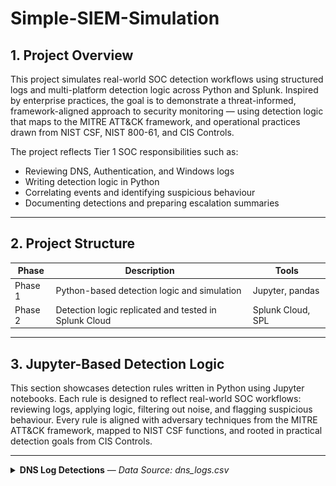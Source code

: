 # Simple-SIEM-Simulation

## 1. Project Overview

This project simulates real-world SOC detection workflows using structured logs and multi-platform detection logic across Python and Splunk. Inspired by enterprise practices, the goal is to demonstrate a threat-informed, framework-aligned approach to security monitoring — using detection logic that maps to the MITRE ATT&CK framework, and operational practices drawn from NIST CSF, NIST 800-61, and CIS Controls.

The project reflects Tier 1 SOC responsibilities such as:
- Reviewing DNS, Authentication, and Windows logs
- Writing detection logic in Python
- Correlating events and identifying suspicious behaviour
- Documenting detections and preparing escalation summaries

---

## 2. Project Structure

| Phase      | Description                                          | Tools             |
|------------|------------------------------------------------------|-------------------|
| Phase 1    | Python-based detection logic and simulation          | Jupyter, pandas   |
| Phase 2    | Detection logic replicated and tested in Splunk Cloud| Splunk Cloud, SPL |

---
## 3. Jupyter-Based Detection Logic

This section showcases detection rules written in Python using Jupyter notebooks. Each rule is designed to reflect real-world SOC workflows: reviewing logs, applying logic, filtering out noise, and flagging suspicious behaviour. Every rule is aligned with adversary techniques from the MITRE ATT&CK framework, mapped to NIST CSF functions, and rooted in practical detection goals from CIS Controls.

---

<details>
<summary><strong>DNS Log Detections</strong> — <em>Data Source: dns_logs.csv</em></summary>

| Rule # | Detection Description |
|--------|------------------------|
| 1 | Suspicious DNS queries to known-bad or randomised domains |
| 2 | [Planned] Repeated DNS queries to suspicious domains within short intervals |
| 3 | [Planned] DNS exfiltration pattern detection via encoded subdomains |

---

### Rule 1 – Suspicious DNS Query Detection  
Attackers often rely on DNS for command-and-control or data staging. This rule focuses on failed or randomised DNS queries that resemble malware beaconing activity.

<details>
<summary>See how this rule works, why it matters, and what it looks like in action</summary>

**Analyst Note:**  
I built this rule to detect domains that just don’t belong in regular business traffic. I was especially looking for signs of malware beaconing, like encoded strings in the subdomain or uncommon top-level domains such as `.ru` or `.xyz`. I added an extra filter to catch failed lookups (`NXDOMAIN`, `SERVFAIL`) to cut out noise from valid requests. This gave me hands-on practice designing logic that can reduce false positives while still catching high-risk patterns.

**Framework Reference:**  
- **MITRE ATT&CK T1071.004** – Application Layer Protocol: DNS  
- **NIST CSF DE.AE-3**, **NIST SP 800-92** – Detect anomalies via failed resolution patterns  
- **CIS Control 13.8** – Monitor and alert on anomalous DNS activity

**Logic Summary:**
- Use regex to detect base64-style or randomised subdomains  
- Flag risky TLDs like `.ru`, `.xyz`, `.top`  
- Filter for failed DNS response codes such as `NXDOMAIN` and `SERVFAIL`

<details>
<summary>View DNS Rule 1 Screenshots</summary>

_Preview of Raw DNS Logs_  
![Preview](screenshots/jupyter/dns/dns_logs_preview.png)

_Suspicious Queries (Part 1)_  
![Part 1](screenshots/jupyter/dns/dns_rule1_suspicious_queries(1).png)

_Suspicious Queries (Part 2)_  
![Part 2](screenshots/jupyter/dns/dns_rule1_suspicious_queries(2).png)

</details>
</details>

---



<details>
<summary><strong>Windows Log Detections</strong> — <em>Data Source: windows_logs.csv</em></summary>

| Rule # | Detection Description |
|--------|------------------------|
| 1 | Suspicious parent-child process execution |
| 2 | Repeated failed logins (Event ID 4625) |
| 3 | Privilege escalation attempts (Event ID 4672) |

---

### Rule 1 – Suspicious Parent-Child Process Execution  
Some phishing payloads abuse trusted parent apps like Word or Explorer to silently spawn dangerous tools like PowerShell. This rule detects that abuse chain before the attacker can escalate.

<details>
<summary>See how this rule works, why it matters, and what it looks like in action</summary>

**Analyst Note:**  
This detection was based on real attack patterns I’ve studied, where phishing attachments trigger PowerShell from Word or Outlook. My log source didn’t include the `parent_process` field, so I simulated it using synthetic test data. I then wrote logic to catch trusted parent apps launching suspicious child processes like `powershell.exe`, `cmd.exe`, or `certutil.exe`. This helped me understand how process lineage can expose attacker behaviour that would otherwise slip past basic IOC matching.

**Framework Reference:**  
- **MITRE ATT&CK T1059** – Command and Scripting Interpreter  
- **NIST CSF DE.AE-2**, **NIST 800-61 Step 2.2** – Detect abnormal process chains  
- **CIS Control 8.7** – Alert on unexpected command-line execution

**Logic Summary:**
- Simulate a `parent_process` column  
- Convert process names to lowercase for consistent matching  
- Filter for cases where trusted apps (e.g. `explorer.exe`, `winword.exe`) launch high-risk processes (`powershell.exe`, `certutil.exe`, etc.)

<details>
<summary>View Windows Rule 1 Screenshots</summary>

_Preview of Raw Windows Logs_  
![Preview](screenshots/jupyter/windows/windows_logs_preview.png)

_Detection Logic_  
![Logic](screenshots/jupyter/windows/windows_rule1_logic.png)

_Detection Output_  
![Output](screenshots/jupyter/windows/windows_rule1_output.png)

</details>
</details>

---

### Rule 2 – Repeated Failed Logins from Same Host  
Attackers often attempt password guessing by repeatedly submitting incorrect credentials from a single endpoint. This rule flags five or more failed logins from the same host within a short time window.

<details>
<summary>See how this rule works, why it matters, and what it looks like in action</summary>

**Analyst Note:**  
I built this rule to simulate brute-force login detection using Event ID 4625. I tested several thresholds and decided that five failures in two minutes was aggressive enough to catch real threats without overwhelming the SOC with noise. It taught me how to group events by host and time to simulate basic correlation — a key skill in detection engineering and alert tuning.

**Framework Reference:**  
- **MITRE ATT&CK T1110.001** – Password Guessing  
- **NIST CSF DE.AE-1**, **CIS Control 16.11** – Detect excessive failed logins from the same source

**Logic Summary:**
- Filter Windows logs for `event_id` 4625 (failed logon)  
- Group events by `host` and sort chronologically  
- Trigger alert if five or more failures occur within two minutes

<details>
<summary>View Windows Rule 2 Screenshots</summary>

_Detection Logic_  
![Logic](screenshots/jupyter/windows/windows_rule2_failed_logins_logic.png)

_Detection Output_  
![Output](screenshots/jupyter/windows/windows_rule2_failed_logins_output.png)

</details>
</details>

---


### Rule 3 – Privilege Escalation Detection (Event ID 4672)  
This rule flags when high-level privileges are assigned to low-trust accounts or machines. It highlights potential lateral movement or misuse after initial access.

<details>
<summary>See how this rule works, why it matters, and what it looks like in action</summary>

**Analyst Note:**  
Privilege escalation is a major concern during an attack. I designed this rule to detect Event ID 4672 being triggered by accounts like `guest` or `test`, or by endpoints that are not usually involved in administrative activity. It was useful for learning how to model post-compromise scenarios based on endpoint and identity context.

**Framework Reference:**  
- **MITRE ATT&CK T1078.003** – Valid Accounts: Local Accounts  
- **NIST 800-61 Step 2.3**, **CIS Control 4.8** – Detect unusual privileged access

**Logic Summary:**
- Filter for Event ID 4672  
- Flag events where users or hosts appear suspicious  
- Display key metadata like username, host, and assigned privileges

<details>
<summary>View Windows Rule 3 Screenshots</summary>

_Detection Logic_  
![Logic](screenshots/jupyter/windows/windows_rule3_privilege_escalation_logic.png)

_Detection Output_  
![Output](screenshots/jupyter/windows/windows_rule3_privilege_escalation_output.png)

</details>
</details>

</details>

---

<details>
<summary><strong>Authentication Log Detections</strong> — <em>Data Source: auth_logs.csv</em></summary>

| Rule # | Detection Description |
|--------|------------------------|
| 1 | 5+ failed logins from same IP within 60 seconds |
| 2 | 5+ unique usernames attempted from same IP within 60 seconds |
| 3 | Successful login after multiple failures from same IP in 10 minutes |

---

### Rule 1 – Brute-Force Login Detection  
This rule catches vertical brute-force attacks, where a single IP repeatedly attempts to log in within a short window. It reflects a high-confidence pattern that most SOCs monitor closely.

<details>
<summary>See how this rule works, why it matters, and what it looks like in action</summary>

**Analyst Note:**  
This was the first detection I built for this project. I grouped failed logins by IP address within a one-minute window, simulating how SIEM tools like Splunk or Sentinel handle brute-force detection. I tested multiple thresholds before settling on five attempts in 60 seconds, which felt realistic for spotting early-stage attacks without flooding the SOC with false positives.

**Framework Reference:**  
- **MITRE ATT&CK T1110.001** – Brute Force  
- **NIST CSF DE.AE-3**, **CIS Control 16.11** – Detect excessive failed authentication attempts

**Logic Summary:**
- Filter logins with status ‘FAIL’  
- Group by source IP and sort chronologically  
- Alert if 5 or more attempts occur in under 60 seconds

<details>
<summary>View Authentication Rule 1 Screenshots</summary>

_Add screenshot: `auth_rule1_bruteforce_output.png`_

</details>
</details>

---

### Rule 2 – Password Spraying Detection  
Unlike brute-force attacks, this rule detects horizontal attempts where many usernames are targeted from a single IP. It reflects stealthier behaviour designed to avoid account lockouts.

<details>
<summary>See how this rule works, why it matters, and what it looks like in action</summary>

**Analyst Note:**  
I designed this rule to detect password spraying, which avoids triggering lockouts by spreading login attempts across multiple usernames. It required a shift in thinking compared to Rule 1. Instead of counting raw login failures, I focused on unique usernames within a 60-second period. This helped me practise recognising slower, stealthier attacks that are easy to miss.

**Framework Reference:**  
- **MITRE ATT&CK T1110.003** – Password Spraying  
- **CIS Control 16.12** – Detect excessive username attempts from a single source

**Logic Summary:**
- Group events by source IP  
- Count distinct usernames per IP within 60 seconds  
- Alert when five or more usernames are targeted

<details>
<summary>View Authentication Rule 2 Screenshots</summary>

_Add screenshot: `auth_rule2_passwordspray_output.png`_

</details>
</details>

---

### Rule 3 – Success After Failures  
This rule identifies a successful login that follows a burst of failed attempts from the same IP. It’s a strong signal of potential compromise, often missed unless correlation is applied.

<details>
<summary>See how this rule works, why it matters, and what it looks like in action</summary>

**Analyst Note:**  
This was the most insightful rule to build. It models a realistic compromise where an attacker guesses the right credentials after a series of failed attempts. I used a 10-minute time window to link successful logins with recent failures from the same IP. It helped me understand how context-aware detection can uncover threats traditional tools might miss.

**Framework Reference:**  
- **MITRE ATT&CK T1078.004** – Valid Accounts: Cloud Accounts  
- **NIST SP 800-61 Step 2.4**, **CIS Control 16.13** – Monitor successful authentication after repeated failure

**Logic Summary:**
- Detect successful login attempts  
- Correlate with prior failed attempts from the same IP  
- Trigger if three or more failures occurred in the last 10 minutes

<details>
<summary>View Authentication Rule 3 Screenshots</summary>

_Add screenshot: `auth_rule3_success_after_fail.png`_

</details>
</details>

</details>

---

## 6. Splunk SIEM (Phase 2)

This next stage will mirror all detection logic in Splunk,  allowing for:
- SIEM-style alerting and dashboard creation
- Field extraction and log tagging
- Hands-on experience with SPL (Search Processing Language)

**Upcoming Steps:**
- [ ] Upload all `.csv` log files to Splunk Cloud
- [ ] Rebuild Python logic in SPL
- [ ] Create dashboards to simulate alert triage
- [ ] Include Splunk output screenshots in `README.md`

---

## 7. Skills Demonstrated

- Detection engineering across multiple log types
- Time-based filtering and alert logic using Python
- Regular expression design for DNS anomaly detection
- Log enrichment and behavioural analysis
- Cross-platform thinking (Jupyter to Splunk)
- Documentation of technical reasoning and alerts

---

## 8. Screenshots Directory

All screenshots mentioned above are located in the `/screenshots/` folder. Each filename corresponds to the relevant rule output.

---

## 9. Let’s Connect

**Hussien Kofi**  
Aspiring SOC Analyst | Threat-Informed | Detection-Focused

- [Email](mailto:Hussienkofi@gmail.com)  
- [LinkedIn](https://www.linkedin.com/in/hussien-kofi-99a012330/)  
- [GitHub](https://github.com/Hussien-K11)

This project is part of a hands-on cybersecurity portfolio focused on building a foundational understanding of log-based threat detection, SIEM integration, and practical alert development. Every detection rule was written with the mindset of a junior analyst preparing to work in a real SOC.

